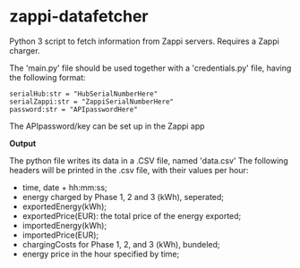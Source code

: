 # zappi-datafetcher
Python 3 script to fetch information from Zappi servers.
Requires a Zappi charger.

The 'main.py' file should be used together with a 'credentials.py' file, having the following format:
```
serialHub:str = "HubSerialNumberHere"
serialZappi:str = "ZappiSerialNumberHere" 
password:str = "APIpasswordHere"
```
The APIpassword/key can be set up in the Zappi app

**Output**

The python file writes its data in a .CSV file, named 'data.csv'
The following headers will be printed in the .csv file, with their values per hour:
- time, date + hh:mm:ss;
- energy charged by Phase 1, 2 and 3 (kWh), seperated;
- exportedEnergy(kWh);
- exportedPrice(EUR): the total price of the energy exported;
- importedEnergy(kWh);
- importedPrice(EUR);	
- chargingCosts for Phase 1, 2, and 3 (kWh), bundeled;	
- energy price in the hour specified by time;
